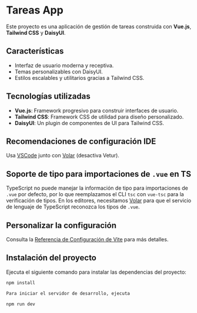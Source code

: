 # Tareas App

Este proyecto es una aplicación de gestión de tareas construida con **Vue.js**, **Tailwind CSS** y **DaisyUI**.

## Características

- Interfaz de usuario moderna y receptiva.
- Temas personalizables con DaisyUI.
- Estilos escalables y utilitarios gracias a Tailwind CSS.

## Tecnologías utilizadas

- **Vue.js**: Framework progresivo para construir interfaces de usuario.
- **Tailwind CSS**: Framework CSS de utilidad para diseño personalizado.
- **DaisyUI**: Un plugin de componentes de UI para Tailwind CSS.

## Recomendaciones de configuración IDE

Usa [VSCode](https://code.visualstudio.com/) junto con [Volar](https://marketplace.visualstudio.com/items?itemName=Vue.volar) (desactiva Vetur).

## Soporte de tipo para importaciones de `.vue` en TS

TypeScript no puede manejar la información de tipo para importaciones de `.vue` por defecto, por lo que reemplazamos el CLI `tsc` con `vue-tsc` para la verificación de tipos. En los editores, necesitamos [Volar](https://marketplace.visualstudio.com/items?itemName=Vue.volar) para que el servicio de lenguaje de TypeScript reconozca los tipos de `.vue`.

## Personalizar la configuración

Consulta la [Referencia de Configuración de Vite](https://vite.dev/config/) para más detalles.

## Instalación del proyecto

Ejecuta el siguiente comando para instalar las dependencias del proyecto:

```sh
npm install

Para iniciar el servidor de desarrollo, ejecuta

npm run dev
```
